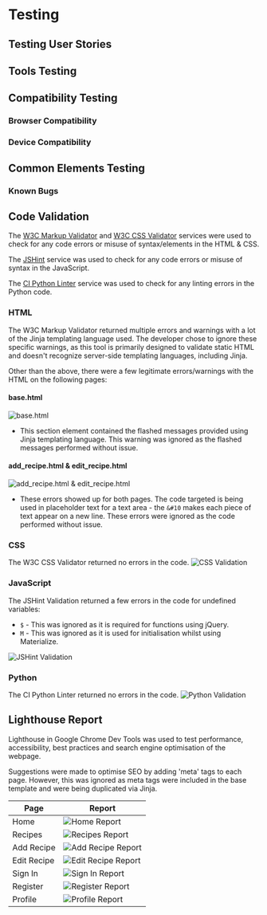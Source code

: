 # Testing

## Testing User Stories

## Tools Testing

## Compatibility Testing

### Browser Compatibility
  
### Device Compatibility

## Common Elements Testing

### Known Bugs

## Code Validation

The [W3C Markup Validator](https://validator.w3.org/) and [W3C CSS Validator](https://jigsaw.w3.org/css-validator/) services were used to check for any code errors or misuse of syntax/elements in the HTML & CSS.

The [JSHint](https://jshint.com/) service was used to check for any code errors or misuse of syntax in the JavaScript.

The [CI Python Linter](https://pep8ci.herokuapp.com/) service was used to check for any linting errors in the Python code.

### HTML

The W3C Markup Validator returned multiple errors and warnings with a lot of the Jinja templating language used. The developer chose to ignore these specific warnings, as this tool is primarily designed to validate static HTML and doesn't recognize server-side templating languages, including Jinja.

Other than the above, there were a few legitimate errors/warnings with the HTML on the following pages:

#### base.html

![base.html](static/images/html-validation-base-page.png)

- This section element contained the flashed messages provided using Jinja templating language. This warning was ignored as the flashed messages performed without issue.

#### add_recipe.html & edit_recipe.html

![add_recipe.html & edit_recipe.html](static/images/html-validation-add-edit-recipe.png)

- These errors showed up for both pages. The code targeted is being used in placeholder text for a text area - the `&#10` makes each piece of text appear on a new line. These errors were ignored as the code performed without issue.

### CSS

The W3C CSS Validator returned no errors in the code.
![CSS Validation](static/images/css-validation.png)

### JavaScript

The JSHint Validation returned a few errors in the code for undefined variables:

- `$` - This was ignored as it is required for functions using jQuery.
- `M` - This was ignored as it is used for initialisation whilst using Materialize.

![JSHint Validation](static/images/jshint-validation.png)

### Python

The CI Python Linter returned no errors in the code.
![Python Validation](static/images/python-validation.png)

## Lighthouse Report

Lighthouse in Google Chrome Dev Tools was used to test performance, accessibility, best practices and search engine optimisation of the webpage.

Suggestions were made to optimise SEO by adding 'meta' tags to each page. However, this was ignored as meta tags were included in the base template and were being duplicated via Jinja.

Page | Report
--- | ---
Home | ![Home Report](static/images/lighthouse-home.png)
Recipes | ![Recipes Report](static/images/lighthouse-recipes.png)
Add Recipe | ![Add Recipe Report](static/images/lighthouse-add-recipe.png)
Edit Recipe | ![Edit Recipe Report](static/images/lighthouse-edit-recipe.png)
Sign In | ![Sign In Report](static/images/lighthouse-sign-in.png)
Register | ![Register Report](static/images/lighthouse-register.png)
Profile | ![Profile Report](static/images/lighthouse-profile.png)